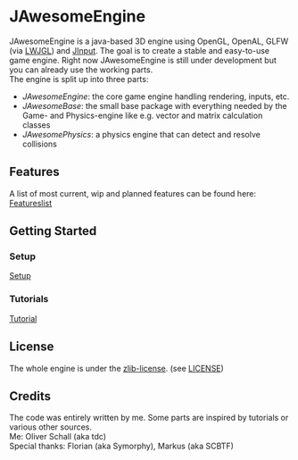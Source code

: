 JAwesomeEngine
==============

JAwesomeEngine is a java-based 3D engine using OpenGL, OpenAL, GLFW (via [LWJGL](http://www.lwjgl.org/)) and [JInput](https://java.net/projects/jinput). The goal is to create a stable and easy-to-use game engine. Right now JAwesomeEngine is still under development but you can already use the working parts.  
The engine is split up into three parts:
* *JAwesomeEngine*: the core game engine handling rendering, inputs, etc.
* *JAwesomeBase*: the small base package with everything needed by the Game- and Physics-engine like e.g. vector and matrix calculation classes
* *JAwesomePhysics*: a physics engine that can detect and resolve collisions

## Features
A list of most current, wip and planned features can be found here: [Featureslist](https://docs.google.com/document/d/15QltT290VhC6iJiMpwFT2kjq1JI1Age-wUBiEWgNOl8/)

## Getting Started
### Setup
[Setup](https://github.com/tdc22/JAwesomeEngine/wiki/Setup)

### Tutorials
[Tutorial](https://github.com/tdc22/JAwesomeEngine/wiki/Tutorial)

## License
The whole engine is under the [zlib-license](http://opensource.org/licenses/Zlib). (see [LICENSE](/LICENSE))

## Credits
The code was entirely written by me. Some parts are inspired by tutorials or various other sources.  
Me: Oliver Schall (aka tdc)  
Special thanks: Florian (aka Symorphy), Markus (aka SCBTF)
